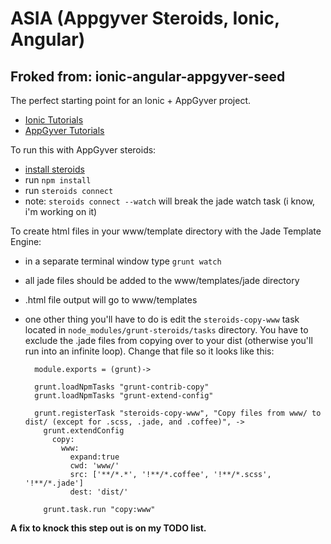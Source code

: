 ASIA (Appgyver Steroids, Ionic, Angular)
==========================

Froked from: ionic-angular-appgyver-seed
----------------------------------------

The perfect starting point for an Ionic + AppGyver project.

- [Ionic Tutorials](http://ionicframework.com/tutorials/)
- [AppGyver Tutorials](http://academy.appgyver.com/courses/steroids)

To run this with AppGyver steroids:
* [install steroids](http://academy.appgyver.com/courses/2/lessons/32)
* run `npm install`
* run `steroids connect`
* note: `steroids connect --watch` will break the jade watch task (i know, i'm working on it)

To create html files in your www/template directory with the Jade Template Engine:
* in a separate terminal window type `grunt watch`
* all jade files should be added to the www/templates/jade directory
* .html file output will go to www/templates
* one other thing you'll have to do is edit the `steroids-copy-www` task located in `node_modules/grunt-steroids/tasks` directory.  You have to exclude the .jade files from copying over to your dist (otherwise you'll run into an infinite loop).  Change that file so it looks like this:


        module.exports = (grunt)->

        grunt.loadNpmTasks "grunt-contrib-copy"
        grunt.loadNpmTasks "grunt-extend-config"

        grunt.registerTask "steroids-copy-www", "Copy files from www/ to dist/ (except for .scss, .jade, and .coffee)", ->
          grunt.extendConfig
            copy:
              www:
                expand:true
                cwd: 'www/'
                src: ['**/*.*', '!**/*.coffee', '!**/*.scss', '!**/*.jade']
                dest: 'dist/'

          grunt.task.run "copy:www"

**A fix to knock this step out is on my TODO list.**

